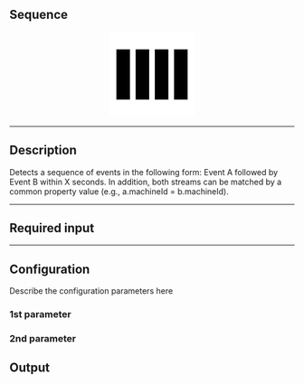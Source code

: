 <!--
  ~ Licensed to the Apache Software Foundation (ASF) under one or more
  ~ contributor license agreements.  See the NOTICE file distributed with
  ~ this work for additional information regarding copyright ownership.
  ~ The ASF licenses this file to You under the Apache License, Version 2.0
  ~ (the "License"); you may not use this file except in compliance with
  ~ the License.  You may obtain a copy of the License at
  ~
  ~    http://www.apache.org/licenses/LICENSE-2.0
  ~
  ~ Unless required by applicable law or agreed to in writing, software
  ~ distributed under the License is distributed on an "AS IS" BASIS,
  ~ WITHOUT WARRANTIES OR CONDITIONS OF ANY KIND, either express or implied.
  ~ See the License for the specific language governing permissions and
  ~ limitations under the License.
  ~
  -->

## Sequence

<p align="center"> 
    <img src="icon.png" width="150px;" class="pe-image-documentation"/>
</p>

***

## Description

Detects a sequence of events in the following form: Event A followed by Event B within X seconds. In addition, both streams can be matched by a common property value (e.g., a.machineId = b.machineId).

***

## Required input


***

## Configuration

Describe the configuration parameters here

### 1st parameter


### 2nd parameter

## Output